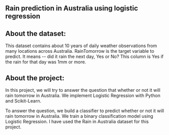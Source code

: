 ## Rain prediction in Australia using logistic regression


## About the dataset:

This dataset contains about 10 years of daily weather observations from many locations across Australia.
RainTomorrow is the target variable to predict. It means -- did it rain the next day, Yes or No? This column is Yes if the rain for that day was 1mm or more.

## About the project:

In this project, we will try to answer the question that whether or not it will rain tomorrow in Australia. We implement Logistic Regression with Python and Scikit-Learn.

To answer the question, we build a classifier to predict whether or not it will rain tomorrow in Australia. We train a binary classification model using Logistic Regression. I have used the Rain in Australia dataset for this project.
